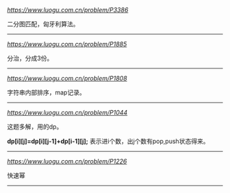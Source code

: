 *https://www.luogu.com.cn/problem/P3386*

二分图匹配，匈牙利算法。

---

*https://www.luogu.com.cn/problem/P1885*

分治，分成3份。

---

*https://www.luogu.com.cn/problem/P1808*

字符串内部排序，map记录。

---

*https://www.luogu.com.cn/problem/P1044*

这题多解，用的dp。

**dp[i][j]=dp[i][j-1]+dp[i-1][j];**
表示进i个数，出j个数有pop,push状态得来。

---

*https://www.luogu.com.cn/problem/P1226*

快速幂

---
